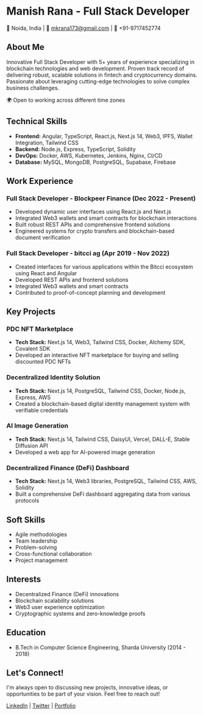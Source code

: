 # Manish Rana - Full Stack Developer

📍 Noida, India | 📧 mkrana173@gmail.com | 📱 +91-9717452774

## About Me

Innovative Full Stack Developer with 5+ years of experience specializing in blockchain technologies and web development. Proven track record of delivering robust, scalable solutions in fintech and cryptocurrency domains. Passionate about leveraging cutting-edge technologies to solve complex business challenges.

🌍 Open to working across different time zones

## Technical Skills

- **Frontend:** Angular, TypeScript, React.js, Next.js 14, Web3, IPFS, Wallet Integration, Tailwind CSS
- **Backend:** Node.js, Express, TypeScript, Solidity
- **DevOps:** Docker, AWS, Kubernetes, Jenkins, Nginx, CI/CD
- **Database:** MySQL, MongoDB, PostgreSQL, Supabase, Firebase

## Work Experience

### Full Stack Developer - Blockpeer Finance (Dec 2022 - Present)
- Developed dynamic user interfaces using React.js and Next.js
- Integrated Web3 wallets and smart contracts for blockchain interactions
- Built robust REST APIs and comprehensive frontend solutions
- Engineered systems for crypto transfers and blockchain-based document verification

### Full Stack Developer - bitcci ag (Apr 2019 - Nov 2022)
- Created interfaces for various applications within the Bitcci ecosystem using React and Angular
- Developed REST APIs and frontend solutions
- Integrated Web3 wallets and smart contracts
- Contributed to proof-of-concept planning and development

## Key Projects

### PDC NFT Marketplace
- **Tech Stack:** Next.js 14, Web3, Tailwind CSS, Docker, Alchemy SDK, Covalent SDK
- Developed an interactive NFT marketplace for buying and selling discounted PDC NFTs

### Decentralized Identity Solution
- **Tech Stack:** Next.js 14, PostgreSQL, Tailwind CSS, Docker, Node.js, Express, AWS
- Created a blockchain-based digital identity management system with verifiable credentials

### AI Image Generation
- **Tech Stack:** Next.js 14, Tailwind CSS, DaisyUI, Vercel, DALL-E, Stable Diffusion API
- Developed a web app for AI-powered image generation

### Decentralized Finance (DeFi) Dashboard
- **Tech Stack:** Next.js 14, Web3 libraries, PostgreSQL, Tailwind CSS, AWS, Solidity
- Built a comprehensive DeFi dashboard aggregating data from various protocols

## Soft Skills

- Agile methodologies
- Team leadership
- Problem-solving
- Cross-functional collaboration
- Project management

## Interests

- Decentralized Finance (DeFi) innovations
- Blockchain scalability solutions
- Web3 user experience optimization
- Cryptographic systems and zero-knowledge proofs

## Education

- B.Tech in Computer Science Engineering, Sharda University (2014 - 2018)

## Let's Connect!

I'm always open to discussing new projects, innovative ideas, or opportunities to be part of your vision. Feel free to reach out!

[LinkedIn](#https://www.linkedin.com/in/manishraana) | [Twitter](#https://twitter.com/ManishRaanaa) | [Portfolio](#https://manishrana.in/)
